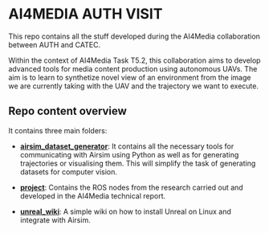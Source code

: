 # AI4MEDIA AUTH VISIT 

This repo contains all the stuff developed during the AI4Media collaboration between AUTH and CATEC.

Within the context of AI4Media Task T5.2, this collaboration aims to develop advanced tools for media content production using autonomous UAVs. The aim is to learn to synthetize novel view of an environment from the image we are currently taking with the UAV and the trajectory we want to execute.

## Repo content overview

It contains three main folders: 

* [**airsim_dataset_generator**](./airsim_datasets_generator/README.md): It contains all the necessary tools for communicating with Airsim using Python as well as for generating trajectories or visualising them. This will simplify the task of generating datasets for computer vision.

* [**project**]((./project/README.md)): Contains the ROS nodes from the research carried out and developed in the AI4Media technical report.

* [**unreal_wiki**](./unreal_wiki/README.md): A simple wiki on how to install Unreal on Linux and integrate with Airsim.


